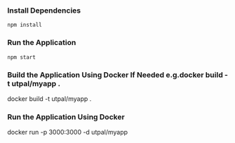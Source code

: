 
### Install Dependencies

```
npm install
```

### Run the Application
  
```
npm start
```

### Build the Application Using Docker If Needed e.g.docker build -t utpal/myapp .

docker build -t utpal/myapp .

### Run the Application Using Docker

docker run  -p 3000:3000 -d utpal/myapp